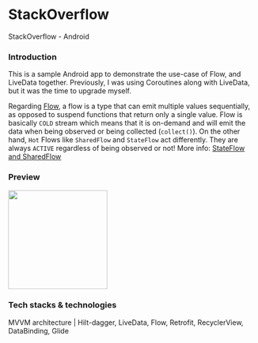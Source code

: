 # StackOverflow
StackOverflow - Android

### Introduction

This is a sample Android app to demonstrate the use-case of Flow, and LiveData together. Previously, I was using Coroutines along with LiveData, but it was the time to
upgrade myself. 

Regarding [Flow](https://developer.android.com/kotlin/flow), a flow is a type that can emit multiple values sequentially, as opposed to suspend functions that return only a single value. 
Flow is basically `COLD` stream which means that it is on-demand and will emit the data when being observed or being collected (`collect()`). On the other hand, `Hot` Flows like `SharedFlow` and `StateFlow`
act differently. They are always `ACTIVE` regardless of being observed or not! More info: [StateFlow and SharedFlow](https://developer.android.com/kotlin/flow/stateflow-and-sharedflow)

### Preview

<img src="https://i.imgur.com/aLm0uGl.png" width="200" />

### Tech stacks & technologies

MVVM architecture | Hilt-dagger, LiveData, Flow, Retrofit, RecyclerView, DataBinding, Glide

